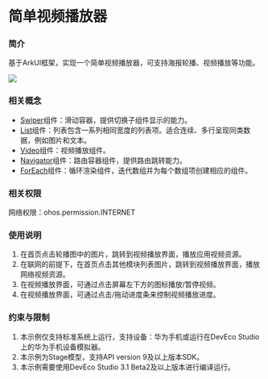 # 简单视频播放器

### 简介

基于ArkUI框架，实现一个简单视频播放器，可支持海报轮播、视频播放等功能。

![](screenshots/video.gif)

### 相关概念

- [Swiper](https://developer.harmonyos.com/cn/docs/documentation/doc-references/ts-container-swiper-0000001333321221)组件：滑动容器，提供切换子组件显示的能力。
- [List](https://developer.harmonyos.com/cn/docs/documentation/doc-references/ts-container-list-0000001333800573)组件：列表包含一系列相同宽度的列表项。适合连续、多行呈现同类数据，例如图片和文本。
- [Video](https://developer.harmonyos.com/cn/docs/documentation/doc-references/ts-media-components-video-0000001333641101)组件：视频播放组件。
- [Navigator](https://developer.harmonyos.com/cn/docs/documentation/doc-references/ts-container-navigator-0000001333321217)组件：路由容器组件，提供路由跳转能力。
- [ForEach](https://developer.harmonyos.com/cn/docs/documentation/doc-guides/ets-rendering-control-0000001149698611)组件：循环渲染组件，迭代数组并为每个数组项创建相应的组件。

### 相关权限

网络权限：ohos.permission.INTERNET

### 使用说明

1. 在首页点击轮播图中的图片，跳转到视频播放界面，播放应用视频资源。
2. 在联网的前提下，在首页点击其他模块列表图片，跳转到视频播放界面，播放网络视频资源。
3. 在视频播放界面，可通过点击屏幕左下方的图标播放/暂停视频。
4. 在视频播放界面，可通过点击/拖动进度条来控制视频播放进度。


### 约束与限制

1. 本示例仅支持标准系统上运行，支持设备：华为手机或运行在DevEco Studio上的华为手机设备模拟器。
2. 本示例为Stage模型，支持API version 9及以上版本SDK。
3. 本示例需要使用DevEco Studio 3.1 Beta2及以上版本进行编译运行。
